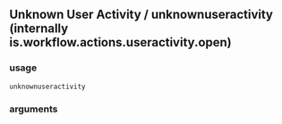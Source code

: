 
## Unknown User Activity / unknownuseractivity (internally is.workflow.actions.useractivity.open)

### usage
`unknownuseractivity `

### arguments

